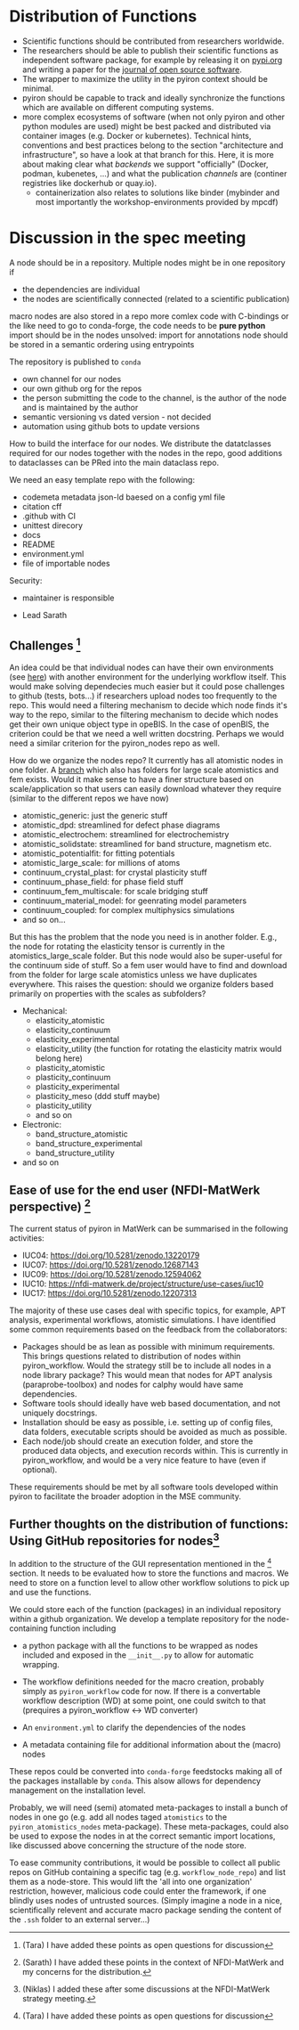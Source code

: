 
# Distribution of Functions 
- Scientific functions should be contributed from researchers worldwide.
- The researchers should be able to publish their scientific functions as independent software package, for example by releasing it on [pypi.org](https://pypi.org) and writing a paper for the [journal of open source software](https://joss.theoj.org).
- The wrapper to maximize the utility in the pyiron context should be minimal.
- pyiron should be capable to track and ideally synchronize the functions which are available on different computing systems.
- more complex ecosystems of software (when not only pyiron and other python modules are used) might be best packed and distributed via container images (e.g. Docker or kubernetes). Technical hints, conventions and best practices belong to the section "architecture and infrastructure", so have a look at that branch for this. Here, it is more about making clear what *backends* we support "officially" (Docker, podman, kubenetes, ...) and what the publication *channels* are (continer registries like dockerhub or quay.io).
  - containerization also relates to solutions like binder (mybinder and most importantly the workshop-environments provided by mpcdf)

# Discussion in the spec meeting

A node should be in a repository.
Multiple nodes might be in one repository if
- the dependencies are individual
- the nodes are scientifically connected (related to a scientific publication)

macro nodes are also stored in a repo
more comlex code with C-bindings or the like need to go to conda-forge, the code needs to be **pure python**
import should be in the nodes
unsolved: import for annotations
node should be stored in a semantic ordering using entrypoints

The repository is published to `conda`
- own channel for our nodes
- our own github org for the repos
- the person submitting the code to the channel, is the author of the node and is maintained by the author
- semantic versioning vs dated version - not decided
- automation using github bots to update versions

How to build the interface for our nodes.
We distribute the datatclasses required for our nodes together with the nodes in the repo, good additions to dataclasses can be PRed into the main dataclass repo.

We need an easy template repo with the following:
- codemeta metadata json-ld baesed on a config yml file
- citation cff
- .github with CI
- unittest direcory
- docs
- README
- environment.yml
- file of importable nodes

Security:
- maintainer is responsible

- Lead Sarath

## Challenges [^1]

An idea could be that individual nodes can have their own environments (see [here](https://github.com/orgs/pyiron/discussions/244#discussioncomment-10645436)) with another environment for the underlying workflow itself. This would make solving dependecies much easier but it could pose challenges to github (tests, bots...) if researchers upload nodes too frequently to the repo. This would need a filtering mechanism to decide which node finds it's way to the repo, similar to the filtering mechanism to decide which nodes get their own unique object type in opeBIS. In the case of openBIS, the criterion could be that we need a well written docstring. Perhaps we would need a similar criterion for the pyiron_nodes repo as well.

How do we organize the nodes repo? It currently has all atomistic nodes in one folder. A [branch](https://github.com/pyiron/pyiron_nodes/tree/1ec7b903fa932a2f4e45e3dd9605e5f85298b070/pyiron_nodes) which also has folders for large scale atomistics and fem exists. Would it make sense to have a finer structure based on scale/application so that users can easily download whatever they require (similar to the different repos we have now)
- atomistic_generic: just the generic stuff
- atomistic_dpd: streamlined for defect phase diagrams
- atomistic_electrochem: streamlined for electrochemistry
- atomistic_solidstate: streamlined for band structure, magnetism etc.
- atomistic_potentialfit: for fitting potentials
- atomistic_large_scale: for millions of atoms
- continuum_crystal_plast: for crystal plasticity stuff
- continuum_phase_field: for phase field stuff
- continuum_fem_multiscale: for scale bridging stuff
- continuum_material_model: for geenrating model parameters
- continuum_coupled: for complex multiphysics simulations
- and so on...

But this has the problem that the node you need is in another folder. E.g., the node for rotating the elasticity tensor is currently in the atomistics_large_scale folder. But this node would also be super-useful for the continuum side of stuff. So a fem user would have to find and download from the folder for large scale atomistics unless we have duplicates everywhere. This raises the question: should we organize folders based primarily on properties with the scales as subfolders?

* Mechanical:
  - elasticity_atomistic
  - elasticity_continuum
  - elasticity_experimental
  - elasticity_utility (the function for rotating the elasticity matrix would belong here)
  - plasticity_atomistic
  - plasticity_continuum
  - plasticity_experimental
  - plasticity_meso (ddd stuff maybe)
  - plasticity_utility
  - and so on
* Electronic:
  - band_structure_atomistic
  - band_structure_experimental
  - band_structure_utility
* and so on


## Ease of use for the end user (NFDI-MatWerk perspective) [^2]

The current status of pyiron in MatWerk can be summarised in the following activities:

- IUC04: https://doi.org/10.5281/zenodo.13220179
- IUC07: https://doi.org/10.5281/zenodo.12687143
- IUC09: https://doi.org/10.5281/zenodo.12594062
- IUC10: https://nfdi-matwerk.de/project/structure/use-cases/iuc10
- IUC17: https://doi.org/10.5281/zenodo.12207313

The majority of these use cases deal with specific topics, for example, APT analysis, experimental workflows, atomistic simulations. I have identified some common requirements based on the feedback from the collaborators:

- Packages should be as lean as possible with minimum requirements. This brings questions related to distribution of nodes within pyiron_workflow. Would the strategy still be to include all nodes in a node library package? This would mean that nodes for APT analysis (paraprobe-toolbox) and nodes for calphy would have same dependencies. 
- Software tools should ideally have web based documentation, and not uniquely docstrings.
- Installation should be easy as possible, i.e. setting up of config files, data folders, executable scripts should be avoided as much as possible.
- Each node/job should create an execution folder, and store the produced data objects, and execution records within. This is currently in pyiron_workflow, and would be a very nice feature to have (even if optional).

These requirements should be met by all software tools developed within pyiron to facilitate the broader adoption in the MSE community.

## Further thoughts on the distribution of functions: Using GitHub repositories for nodes[^3]

In addition to the structure of the GUI representation mentioned in the [^1] section. It needs to be evaluated how to store the functions and macros. We need to store on a function level to allow other workflow solutions to pick up and use the functions.

We could store each of the function (packages) in an individual repository within a github organization. We develop a template repository for the node-containing function including

- a python package with all the functions to be wrapped as nodes included and exposed in the `__init__.py` to allow for automatic wrapping.

- The workflow definitions needed for the macro creation, probably simply as `pyiron_workflow` code for now. If there is a convertable workflow description  (WD) at some point, one could switch to that (prequires a pyiron_workflow <-> WD converter)

- An `environment.yml` to clarify the dependencies of the nodes

- A metadata containing file for additional information about the (macro) nodes
  
  

These repos could be converted into `conda-forge` feedstocks making all of the packages installable by `conda`. This alsow allows for dependency management on the installation level.

Probably, we will need (semi) atomated meta-packages to install a bunch of nodes in one go (e.g. add all nodes taged `atomistics` to the `pyiron_atomistics_nodes` meta-package). These meta-packages, could also be used to expose the nodes in at the correct semantic import locations, like discussed above concerning the structure of the node store.

To ease community contributions, it would be possible to collect all public repos on GitHub containing a specific tag (e.g. `workflow_node_repo`) and list them as a node-store. This would lift the 'all into one organization' restriction, however, malicious code could enter the framework, if one blindly uses nodes of untrusted sources. (Simply imagine a node in a nice, scientifically relevent and accurate macro package sending the content of the `.ssh` folder to an external server...)

[^1]: (Tara) I have added these points as open questions for discussion
[^2]: (Sarath) I have added these points in the context of NFDI-MatWerk and my concerns for the distribution.
[^3]: (Niklas) I added these after some discussions at the NFDI-MatWerk strategy meeting.

